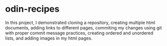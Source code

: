 # odin-recipes
In this project, I demonstrated cloning a repository, creating multiple html documents, adding links to different pages, commiting my changes using git with proper commit message practices, creating ordered and unordered lists, and adding images in my html pages. 
